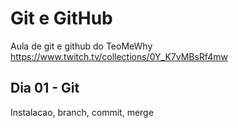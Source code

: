 # Git e GitHub

Aula de git e github do TeoMeWhy
https://www.twitch.tv/collections/0Y_K7vMBsRf4mw

## Dia 01 - Git

Instalacao, branch, commit, merge